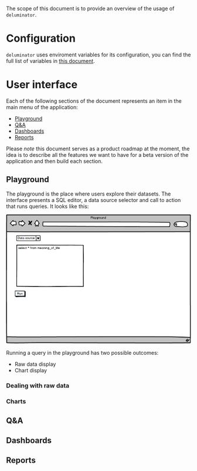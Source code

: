 The scope of this document is to provide an overview of the usage of
`deluminator`.

# Configuration

`deluminator` uses enviroment variables for its configuration, you can find
the full list of variables in [this document](/docs/variables.md).

# User interface

Each of the following sections of the document represents an item in the main
menu of the application:

- [Playground](#playground)
- [Q&A](#q&a)
- [Dashboards](#dashboards)
- [Reports](#reports)

Please *note* this document serves as a product roadmap at the moment, the
idea is to describe all the features we want to have for a beta version of the
application and then build each section.

## Playground

The playground is the place where users explore their datasets. The interface
presents a SQL editor, a data source selector and  call to action that runs
queries. It looks like this:

![playgroud mockup](/docs/img/playground.png)

Running a query in the playground has two possible outcomes:

- Raw data display
- Chart display

### Dealing with raw data

### Charts

## Q&A

## Dashboards

## Reports
